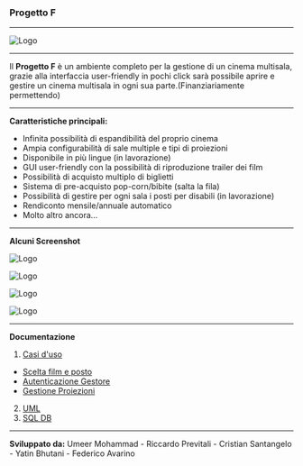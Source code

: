 ###  Progetto F

***

![Logo](http://s32.postimg.org/hb6yo6xsl/logo_trasparente_old_02.png)


***

Il **Progetto F** è un ambiente completo per la gestione di un cinema multisala, grazie alla interfaccia user-friendly in pochi click sarà possibile aprire e gestire un cinema multisala in ogni sua parte.(Finanziariamente permettendo)

***
**Caratteristiche principali:**
* Infinita possibilità di espandibilità del proprio cinema
* Ampia configurabilità di sale multiple e tipi di proiezioni
* Disponibile in più lingue (in lavorazione)
* GUI user-friendly con la possibilità di riproduzione trailer dei film 
* Possibilità di acquisto multiplo di biglietti
* Sistema di pre-acquisto pop-corn/bibite (salta la fila)
* Possibilità di gestire per ogni sala i posti per disabili (in lavorazione)
* Rendiconto mensile/annuale automatico
* Molto altro ancora...


***
**Alcuni Screenshot**

![Logo](http://s32.postimg.org/lc2z2e8r9/screen1.jpg)

![Logo](http://s32.postimg.org/xrihuz40l/screen_cliente_1.jpg)

![Logo](http://s32.postimg.org/5j046hf6d/screen_cliente_2.jpg)

![Logo](http://s32.postimg.org/s38zcgp3p/screen_cliente_3.jpg)




***
**Documentazione**

1. [Casi d'uso](https://github.com/claudio-unipv/Progetto-F/blob/master/User%20case.pdf)

 * [Scelta film e posto](https://github.com/claudio-unipv/Progetto-F/blob/master/Scelta%20film%20e%20posto.pdf)
 * [Autenticazione Gestore](https://github.com/claudio-unipv/Progetto-F/blob/master/Login.pdf)
 * [Gestione Proiezioni](https://github.com/claudio-unipv/Progetto-F/blob/master/Gestione%20proiezioni%20.pdf)


2. [UML](https://github.com/claudio-unipv/Progetto-F/blob/master/Cinema%20UML%20diagram%20prov.pdf)
3. [SQL DB]()

***
**Sviluppato da:**
Umeer Mohammad -
Riccardo Previtali -
Cristian Santangelo -
Yatin Bhutani -
Federico Avarino
 
